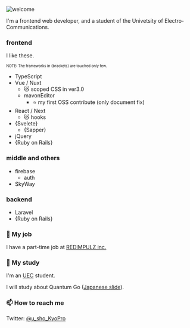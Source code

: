 ![welcome](https://place-hold.it/200x100/111/17d339/fff.png&text=Welcome!&bold&italic&fontsize=20)

<!--
**u-sho/u-sho** is a ✨ _special_ ✨ repository because its `README.md` (this file) appears on your GitHub profile.

Here are some ideas to get you started:

- 🔭 I’m currently working on ...
- 🌱 I’m currently learning ...
- 👯 I’m looking to collaborate on ...
- 🤔 I’m looking for help with ...
- 💬 Ask me about ...
- 📫 How to reach me: ...
- 😄 Pronouns: ...
- ⚡ Fun fact: ...
-->

I'm a frontend web developer, and a student of the Univetsity of Electro-Communications.

### frontend

I like these.

<sub><sup>NOTE: The frameworks in {brackets} are touched only few.</sup></sub>
- TypeScript
- Vue / Nuxt
    - :heart_eyes_cat: scoped CSS in ver3.0
    - mavonEditor
        - :star: my first OSS contribute (only document fix)
- React / Next
    - :heart_eyes_cat: hooks
- {Svelete}
    - {Sapper}
- jQuery
- {Ruby on Rails}

### middle and others

- firebase
    - auth
- SkyWay

### backend

- Laravel
- {Ruby on Rails}

<!--
### 🎮 Online games

sorted by play time

1. Go (weiqi, baduk)
    1. 野狐围棋 (foxwq)
    2. 囲碁クエスト (Go Quest)
2. Competitive Programing
    1. AtCoder
    2. ICPC (International College Programing Contest)
    3. Codeforces
3. Others (includes mobile app)
    1. Clash of Clans
    2. 将棋ウォーズ
    3. slither.io
    4. Dominion online
    5. [Marcov Algorithm Online](https://mao.snuke.org/)
-->

### 🔭 My job

I have a part-time job at [REDIMPULZ inc.](https://redimpulz.com/)

### 🌱 My study

I'm an [UEC](https://www.uec.ac.jp/) student.

I will study about Quantum Go ([Japanese slide](https://refined-github-html-preview.kidonng.workers.dev/u-sho/sotsuken/raw/master/quantum-go-rule.html)).

### 📫 How to reach me

Twitter: [@u_sho_KyoPro](https://twitter.com/u_sho_KyoPro)
